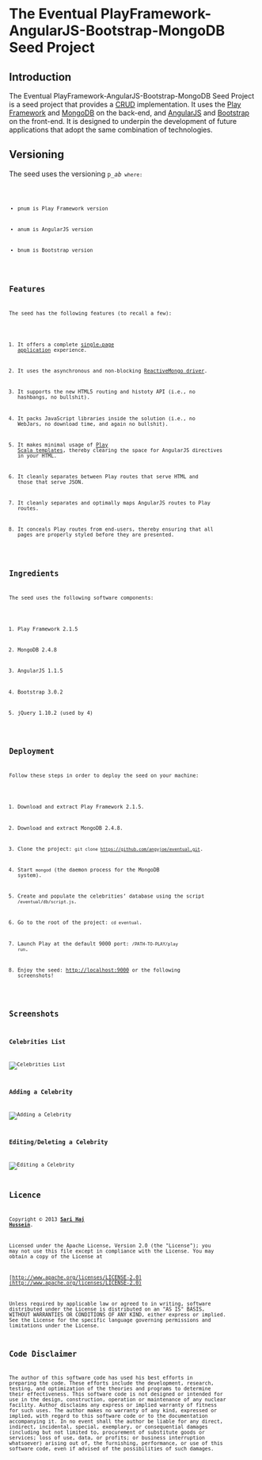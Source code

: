 # The Eventual PlayFramework-AngularJS-Bootstrap-MongoDB Seed Project

## Introduction

The Eventual PlayFramework-AngularJS-Bootstrap-MongoDB Seed Project is a seed project that provides a [CRUD](http://en.wikipedia.org/wiki/Create,_read,_update_and_delete) implementation. It uses the [Play Framework](http://www.playframework.com/) and [MongoDB](http://www.mongodb.org/) on the back-end, and [AngularJS](http://angularjs.org/) and [Bootstrap](http://getbootstrap.com/) on the front-end. It is designed to underpin the development of future applications that adopt the same combination of technologies.

## Versioning

The seed uses the versioning <code>p_<pnum>_a_<anum>_b_<bnum><code> where:

* pnum is Play Framework version

* anum is AngularJS version

* bnum is Bootstrap version

## Features
The seed has the following features (to recall a few):

1. It offers a complete [single-page application](http://en.wikipedia.org/wiki/Single-page_application) experience.

2. It uses the asynchronous and non-blocking [ReactiveMongo driver](http://reactivemongo.org/).

3. It supports the new HTML5 routing and histoty API (i.e., no hashbangs, no bullshit).

4. It packs JavaScript libraries inside the solution (i.e., no WebJars, no download time, and again no bullshit).

5. It makes minimal usage of [Play Scala templates](http://www.playframework.com/documentation/2.1.5/ScalaTemplates), thereby clearing the space for AngularJS directives in your HTML.

6. It cleanly separates between Play routes that serve HTML and those that serve JSON.

7. It cleanly separates and optimally maps AngularJS routes to Play routes.

8. It conceals Play routes from end-users, thereby ensuring that all pages are properly styled before they are presented.

## Ingredients
The seed uses the following software components:

1. Play Framework 2.1.5

2. MongoDB 2.4.8

3. AngularJS 1.1.5

4. Bootstrap 3.0.2

5. jQuery 1.10.2 (used by 4)

## Deployment
Follow these steps in order to deploy the seed on your machine:

1. Download and extract Play Framework 2.1.5.

2. Download and extract MongoDB 2.4.8.

3. Clone the project: <code>git clone https://github.com/angyjoe/eventual.git</code>.

4. Start <code>mongod</code> (the daemon process for the MongoDB system).

5. Create and populate the celebrities’ database using the script <code>/eventual/db/script.js</code>.

6. Go to the root of the project: <code>cd eventual</code>.

7. Launch Play at the default 9000 port: <code>/PATH-TO-PLAY/play run</code>.

8. Enjoy the seed: [http://localhost:9000](http://localhost:9000) or the following screenshots!

## Screenshots

### Celebrities List
![Celebrities List](./screenshots/Celebrities%20List.png)

### Adding a Celebrity
![Adding a Celebrity](./screenshots/Adding%20a%20Celebrity.png)

### Editing/Deleting a Celebrity
![Editing a Celebrity](./screenshots/Editing-Deleting%20a%20Celebrity.png)

## Licence

Copyright &copy; 2013 **[Sari Haj Hussein](http://sarihh.info)**.

Licensed under the Apache License, Version 2.0 (the "License");
you may not use this file except in compliance with the License.
You may obtain a copy of the License at

[http://www.apache.org/licenses/LICENSE-2.0](http://www.apache.org/licenses/LICENSE-2.0)

Unless required by applicable law or agreed to in writing, software
distributed under the License is distributed on an "AS IS" BASIS,
WITHOUT WARRANTIES OR CONDITIONS OF ANY KIND, either express or implied.
See the License for the specific language governing permissions and
limitations under the License.

## Code Disclaimer

The author of this software code has used his best efforts in preparing the code. These efforts include the development, research, testing, and optimization of the theories and programs to determine their effectiveness. This software code is not designed or intended for use in the design, construction, operation or maintenance of any nuclear facility. Author disclaims any express or implied warranty of fitness for such uses. The author makes no warranty of any kind, expressed or implied, with regard to this software code or to the documentation accompanying it. In no event shall the author be liable for any direct, indirect, incidental, special, exemplary, or consequential damages (including but not limited to, procurement of substitute goods or services; loss of use, data, or profits; or business interruption whatsoever) arising out of, the furnishing, performance, or use of this software code, even if advised of the possibilities of such damages.